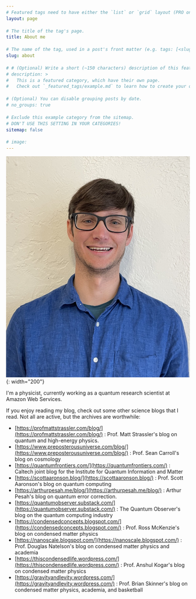 ```yaml
---
# Featured tags need to have either the `list` or `grid` layout (PRO only).
layout: page

# The title of the tag's page.
title: About me

# The name of the tag, used in a post's front matter (e.g. tags: [<slug>]).
slug: about

# # (Optional) Write a short (~150 characters) description of this featured tag.
# description: >
#   This is a featured category, which have their own page.
#   Check out `_featured_tags/example.md` to learn how to create your own.

# (Optional) You can disable grouping posts by date.
# no_groups: true

# Exclude this example category from the sitemap.
# DON'T USE THIS SETTING IN YOUR CATEGORIES!
sitemap: false

# image: 
---
```


![Full-width image](/assets/img/author/IDPic.jpg){: width="200"}

I'm a physicist, currently working as a quantum research scientist at Amazon Web Services.

If you enjoy reading my blog, check out some other science blogs that I read. Not all are active, but the archives are worthwhile:

- [https://profmattstrassler.com/blog/](https://profmattstrassler.com/blog/) : Prof. Matt Strassler's blog on quantum and high-energy physics.
- [https://www.preposterousuniverse.com/blog/](https://www.preposterousuniverse.com/blog/) : Prof. Sean Carroll's blog on cosmology
- [https://quantumfrontiers.com/](https://quantumfrontiers.com/) : Caltech joint blog for the Institute for Quantum Information and Matter
- [https://scottaaronson.blog/](https://scottaaronson.blog/) : Prof. Scott Aaronson's blog on quantum computing
- [https://arthurpesah.me/blog/](https://arthurpesah.me/blog/) : Arthur Pesah's blog on quantum error correction.
- [https://quantumobserver.substack.com/](https://quantumobserver.substack.com/) : The Quantum Observer's blog on the quantum computing industry
- [https://condensedconcepts.blogspot.com/](https://condensedconcepts.blogspot.com/) : Prof. Ross McKenzie's blog on condensed matter physics
- [https://nanoscale.blogspot.com/](https://nanoscale.blogspot.com/) : Prof. Douglas Natelson's blog on condensed matter physics and academia
- [https://thiscondensedlife.wordpress.com/](https://thiscondensedlife.wordpress.com/) : Prof. Anshul Kogar's blog on condensed matter physics
- [https://gravityandlevity.wordpress.com/](https://gravityandlevity.wordpress.com/) : Prof. Brian Skinner's blog on condensed matter physics, academia, and basketball